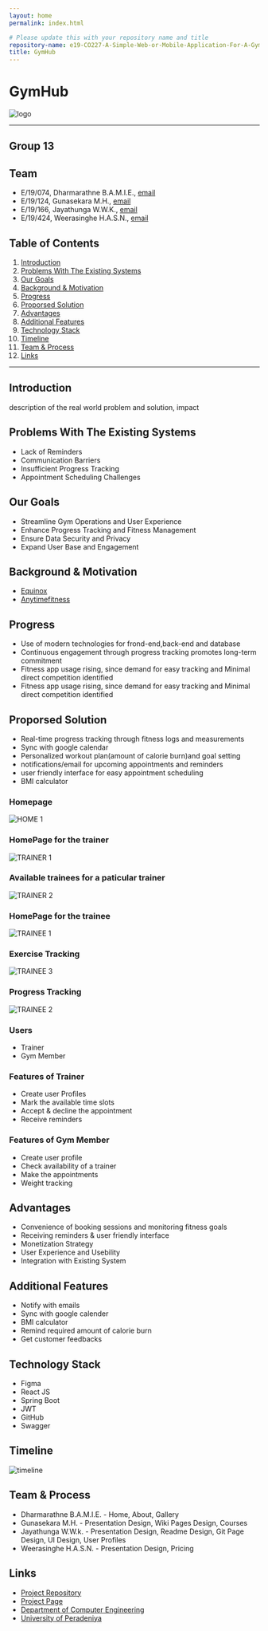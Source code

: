 ```yaml
---  
layout: home
permalink: index.html

# Please update this with your repository name and title
repository-name: e19-CO227-A-Simple-Web-or-Mobile-Application-For-A-Gym
title: GymHub
---
```


[comment]: # "This is the standard layout for the project, but you can clean this and use your own template"

# GymHub
![logo](https://github.com/cepdnaclk/e19-CO227-A-Simple-Web-or-Mobile-Application-For-A-Gym/assets/111074993/f1c64a2a-440f-41b6-b325-4cd0a99105ce)

---

<!-- 
This is a sample image, to show how to add images to your page. To learn more options, please refer [this](https://projects.ce.pdn.ac.lk/docs/faq/how-to-add-an-image/)

![Sample Image](./images/sample.png)
 -->

## Group 13

## Team
-  E/19/074, Dharmarathne B.A.M.I.E., [email](mailto:e19074@eng.pdn.ac.lk)
-  E/19/124, Gunasekara M.H., [email](mailto:e19124@eng.pdn.ac.lk)
-  E/19/166, Jayathunga W.W.K., [email](mailto:e19166@eng.pdn.ac.lk)
-  E/19/424, Weerasinghe H.A.S.N., [email](mailto:e19424@eng.pdn.ac.lk)

## Table of Contents
1. [Introduction](#introduction)
2. [Problems With The Existing Systems](#problems_with_the_existing_systems)
3. [Our Goals](#our_goal)
4. [Background & Motivation](#background_&_motivation)
5. [Progress](#progress)
6. [Proporsed Solution](#proporsed_solution)
7. [Advantages](#advantages)
8. [Additional Features](#additional_features)
9. [Technology Stack](#technology_stack)
10. [Timeline](#timeline)
11. [Team & Process](#team_&_process)
12. [Links](#links)

---

## Introduction

 description of the real world problem and solution, impact

## Problems With The Existing Systems

- Lack of Reminders
- Communication Barriers
- Insufficient Progress Tracking
- Appointment Scheduling Challenges  

## Our Goals

- Streamline Gym Operations and User Experience
- Enhance Progress Tracking and Fitness Management
- Ensure Data Security and Privacy
- Expand User Base and Engagement     

## Background & Motivation

- [Equinox](https://www.equinox.com/)
- [Anytimefitness](https://www.anytimefitness.com/)

## Progress

- Use of modern technologies for frond-end,back-end and database
- Continuous engagement through progress tracking promotes long-term commitment
- Fitness app usage rising, since  demand  for easy tracking and Minimal direct competition identified
- Fitness app usage rising, since  demand  for easy tracking and Minimal direct competition identified

## Proporsed Solution

- Real-time progress tracking through fitness logs and measurements
- Sync with google calendar
- Personalized workout plan(amount of calorie burn)and goal setting
- notifications/email for upcoming appointments and reminders
- user friendly  interface for easy appointment scheduling
- BMI calculator

### Homepage

![HOME 1](https://github.com/cepdnaclk/e19-CO227-A-Simple-Web-or-Mobile-Application-For-A-Gym/assets/111074993/92302bf8-142e-4507-9385-b2a30e767485)

### HomePage for the trainer

![TRAINER 1](https://github.com/cepdnaclk/e19-CO227-A-Simple-Web-or-Mobile-Application-For-A-Gym/assets/111074993/ea03a3f5-a113-450b-9df1-c389ea93fe12)

### Available trainees for a paticular trainer

![TRAINER 2](https://github.com/cepdnaclk/e19-CO227-A-Simple-Web-or-Mobile-Application-For-A-Gym/assets/111074993/000488b9-3ded-40d0-821a-dc14d0d7f430)

### HomePage for the trainee

![TRAINEE 1](https://github.com/cepdnaclk/e19-CO227-A-Simple-Web-or-Mobile-Application-For-A-Gym/assets/111074993/9102de4e-9c29-40cc-a4c7-85b7a249aba3)

### Exercise Tracking

![TRAINEE 3](https://github.com/cepdnaclk/e19-CO227-A-Simple-Web-or-Mobile-Application-For-A-Gym/assets/111074993/7d439652-0934-4e0a-96aa-ec31e4a0f1c0)

### Progress Tracking

![TRAINEE 2](https://github.com/cepdnaclk/e19-CO227-A-Simple-Web-or-Mobile-Application-For-A-Gym/assets/111074993/a30950cd-c899-413e-ba77-fc8dae63bc8d)

### Users 

- Trainer
- Gym Member

### Features of Trainer

- Create user Profiles
- Mark the available time slots
- Accept & decline the appointment
- Receive reminders

### Features of Gym Member

- Create user profile
- Check availability of a trainer
- Make the appointments
- Weight tracking

## Advantages

- Convenience of booking sessions and monitoring fitness goals
- Receiving reminders & user friendly interface
- Monetization Strategy
- User Experience and Usebility
- Integration with Existing System

## Additional Features

- Notify with emails
- Sync with google calender
- BMI calculator
- Remind required amount of calorie burn
- Get customer feedbacks

## Technology Stack

- Figma
- React JS
- Spring Boot
- JWT
- GitHub
- Swagger

## Timeline

![timeline](https://github.com/cepdnaclk/e19-CO227-A-Simple-Web-or-Mobile-Application-For-A-Gym/assets/111074993/431e2952-8a2d-418f-b2c6-d24f3a8152ea)

## Team & Process

- Dharmarathne B.A.M.I.E. - Home, About, Gallery
- Gunasekara M.H.         - Presentation Design, Wiki Pages Design, Courses
- Jayathunga W.W.k.       - Presentation Design, Readme Design, Git Page Design, UI Design, User Profiles
- Weerasinghe H.A.S.N.    - Presentation Design, Pricing


## Links

- [Project Repository](https://github.com/cepdnaclk/e19-CO227-A-Simple-Web-or-Mobile-Application-For-A-Gym)
- [Project Page](https://cepdnaclk.github.io/e19-CO227-A-Simple-Web-or-Mobile-Application-For-A-Gym/)
- [Department of Computer Engineering](http://www.ce.pdn.ac.lk/)
- [University of Peradeniya](https://eng.pdn.ac.lk/)


[//]: # (Please refer this to learn more about Markdown syntax)
[//]: # (https://github.com/adam-p/markdown-here/wiki/Markdown-Cheatsheet)
